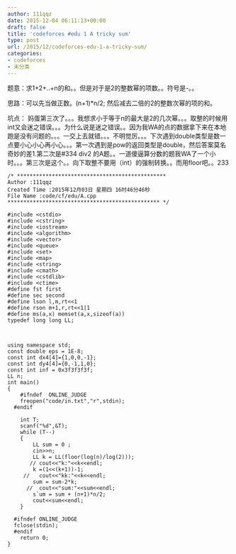 ```yaml
---
author: 111qqz
date: 2015-12-04 06:11:13+00:00
draft: false
title: 'codeforces #edu 1 A tricky sum'
type: post
url: /2015/12/codeforces-edu-1-a-tricky-sum/
categories:
- codeforces
- 未分类
---
```


题意：求1+2+..+n的和。。但是对于是2的整数幂的项数。。符号是-。。

思路：可以先当做正数。(n+1)*n/2; 然后减去二倍的2的整数次幂的项的和。

坑点： 妈蛋第三次了。。。我想求小于等于n的最大是2的几次幂。。。取整的时候用int又会迷之错误。。。为什么说是迷之错误。。因为我WA的点的数据拿下来在本地跑是没有问题的。。。一交上去就错。。。不明觉厉。。。下次遇到double类型是数一点要小心小心再小心。。。第一次遇到是pow的返回类型是double，然后答案莫名奇妙的差1.第二次是#334 div2 的A题。。一道傻逼算分数的题我WA了一个小时。。。第三次是这个。。向下取整不要用（int）的强制转换。。而用floor吧。。233

 

    
    /* ***********************************************
    Author :111qqz
    Created Time :2015年12月03日 星期四 16时46分46秒
    File Name :code/cf/edu/A.cpp
    ************************************************ */
    
    #include <cstdio>
    #include <cstring>
    #include <iostream>
    #include <algorithm>
    #include <vector>
    #include <queue>
    #include <set>
    #include <map>
    #include <string>
    #include <cmath>
    #include <cstdlib>
    #include <ctime>
    #define fst first
    #define sec second
    #define lson l,m,rt<<1
    #define rson m+1,r,rt<<1|1
    #define ms(a,x) memset(a,x,sizeof(a))
    typedef long long LL;
    
    
    
    using namespace std;
    const double eps = 1E-8;
    const int dx4[4]={1,0,0,-1};
    const int dy4[4]={0,-1,1,0};
    const int inf = 0x3f3f3f3f;
    LL n;
    int main()
    {
    	#ifndef  ONLINE_JUDGE 
    	freopen("code/in.txt","r",stdin);
      #endif
    
    	int T;
    	scanf("%d",&T);
    	while (T--)
    	{
    	    LL sum = 0 ;
    	    cin>>n;
    	    LL k = LL(floor(log(n)/log(2)));
    	   // cout<<"k:"<<k<<endl;
    	    k =(1<<(k+1))-1;
    	 //   cout<<"kk:"<<k<<endl;
    	    sum = sum-2*k;
    	  //  cout<<"sum:"<<sum<<endl;
    	    s`um = sum + (n+1)*n/2;
    	    cout<<sum<<endl;
    	}
    
      #ifndef ONLINE_JUDGE  
      fclose(stdin);
      #endif
        return 0;
    }
    



